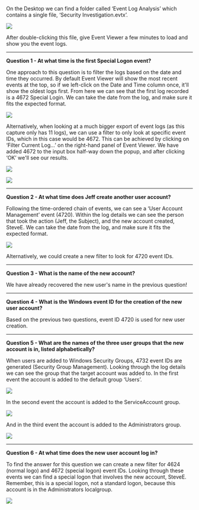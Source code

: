 On the Desktop we can find a folder called ‘Event Log Analysis’ which contains a single file, ‘Security Investigation.evtx’.

![](https://d2y9h8w1ydnujs.cloudfront.net/uploads/content/images/2c21e93795df4ac86ad0b992ff34bb8b0c89d5ae74a425dbbdfdfb6582e7b831a46d89e330cb1d695f10863d9aea.png)

After double-clicking this file, give Event Viewer a few minutes to load and show you the event logs.

---

**Question 1 - At what time is the first Special Logon event?**

One approach to this question is to filter the logs based on the date and time they occurred. By default Event Viewer will show the most recent events at the top, so if we left-click on the Date and Time column once, it'll show the oldest logs first. From here we can see that the first log recorded is a 4672 Special Login. We can take the date from the log, and make sure it fits the expected format.

![](https://d2y9h8w1ydnujs.cloudfront.net/uploads/content/images/1b9aa3ce831327c778093eb51df3d41a2d88883b8e2940199cd8d86f3db44707595989aa7f346fbd67e76c1dceeb.png)

Alternatively, when looking at a much bigger export of event logs (as this capture only has 11 logs), we can use a filter to only look at specific event IDs, which in this case would be 4672. This can be achieved by clicking on ‘Filter Current Log…’ on the right-hand panel of Event Viewer. We have added 4672 to the input box half-way down the popup, and after clicking ‘OK’ we'll see our results.

![](https://d2y9h8w1ydnujs.cloudfront.net/uploads/content/images/869946d746fc864a33dd76c7cdb7d78797ffb72709e82892e0b4d3328bfb01df9889ceabb1217e389639bc1600b4.png)

![](https://d2y9h8w1ydnujs.cloudfront.net/uploads/content/images/f190a847ee8084deb853c23f5f46356d94cd1786b434a6ab1d871ac17a8b22b9f70269b7f522241a9d50e1ee32d7.png)

---

**Question 2 - At what time does Jeff create another user account?**

Following the time-ordered chain of events, we can see a ‘User Account Management’ event (4720). Within the log details we can see the person that took the action (Jeff, the Subject), and the new account created, SteveE. We can take the date from the log, and make sure it fits the expected format.

![](https://d2y9h8w1ydnujs.cloudfront.net/uploads/content/images/0019ef65603ddc2dd23ee0a34549685fe9d6abc805ccfc72a71f38e093124466a2a9770460c1415c0af3691391e4.png)

Alternatively, we could create a new filter to look for 4720 event IDs.

---

**Question 3 - What is the name of the new account?**

We have already recovered the new user's name in the previous question!

---

**Question 4 - What is the Windows event ID for the creation of the new user account?**

Based on the previous two questions, event ID 4720 is used for new user creation.

---

**Question 5 - What are the names of the three user groups that the new account is in, listed alphabetically?** 

When users are added to Windows Security Groups, 4732 event IDs are generated (Security Group Management). Looking through the log details we can see the group that the target account was added to. In the first event the account is added to the default group ‘Users’.

![](https://d2y9h8w1ydnujs.cloudfront.net/uploads/content/images/a82f7614208ab66bf55c00ac7b716e4be46993a19e589d7fcf7997618ec2e90099c7d24ac625b52cf80607af667f.png)

In the second event the account is added to the ServiceAccount group.

![](https://d2y9h8w1ydnujs.cloudfront.net/uploads/content/images/a40a03e975f937d019be485d252800d4ece7e360b61a97bdd89eb37b263e885757c71dca28a0bf2a2063a7e7c5bb.png)

And in the third event the account is added to the Administrators group.

![](https://d2y9h8w1ydnujs.cloudfront.net/uploads/content/images/4a44256a0616224de807e43fc75ea29ecccbca6cb01abb4703122f5324ad2d99bfe6dbe57710a983f5ff130b30b6.png)

---

**Question 6 - At what time does the new user account log in?**

To find the answer for this question we can create a new filter for 4624 (normal logo) and 4672 (special logon) event IDs. Looking through these events we can find a special logon that involves the new account, SteveE. Remember, this is a special logon, not a standard logon, because this account is in the Administrators localgroup.

![](https://d2y9h8w1ydnujs.cloudfront.net/uploads/content/images/05624d909432098bedec743601f6f9bd0d51e9ef9d19658300922df7c816dd115106aea38786255f93e66f238dbb.png)